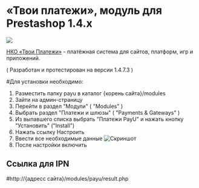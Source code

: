 # «Твои платежи», модуль для Prestashop 1.4.х

![](https://repository-images.githubusercontent.com/638835276/ff494b04-d65b-4843-8759-e85c689a7e80)

[НКО «Твои Платежи»](https://YPMN.ru/ "Платёжная система для сайтов, платформ и приложений") - платёжная система для сайтов, платформ, игр и приложений.


( Разработан и протестирован на версии 1.4.7.3  )


#Для установки необходимо: 
1. Разместить папку payu в каталог {корень сайта}/modules
2. Зайти на админ-страницу
3. Перейти в раздел "Модули" ( "Modules" )
4. Выбрать раздел "Платежи и шлюзы" ( "Payments & Gateways" )
5. Из выпавшего списка выбрать "Платежи PayU" и нажать кнопку "Установить" ("Install")
6. Нажать ссылку Настроить
7. Ввести все необходимые данные 
![Скриншот][1]
8. После настройки включить

Ссылка для IPN 
------
#http://{адресс сайта}/modules/payu/result.php

[1]: https://raw.github.com/yourpayments/Prestashop-1.4/master/screenshot.png
